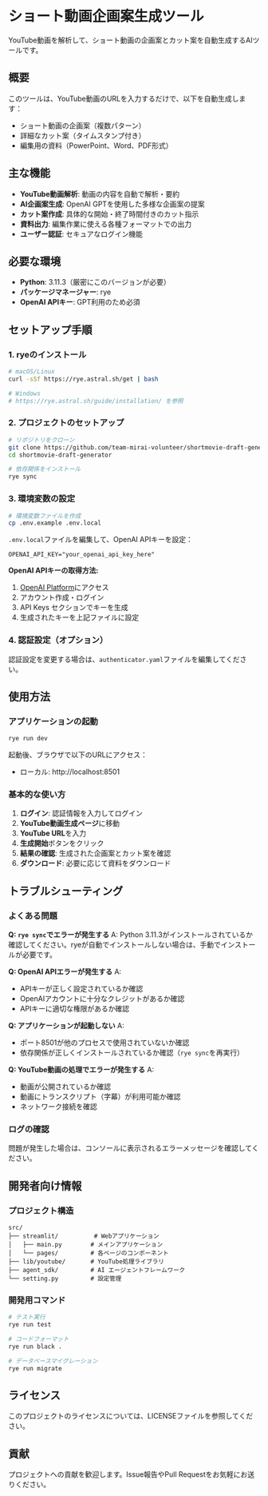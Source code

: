 # ショート動画企画案生成ツール

YouTube動画を解析して、ショート動画の企画案とカット案を自動生成するAIツールです。

## 概要

このツールは、YouTube動画のURLを入力するだけで、以下を自動生成します：
- ショート動画の企画案（複数パターン）
- 詳細なカット案（タイムスタンプ付き）
- 編集用の資料（PowerPoint、Word、PDF形式）

## 主な機能

- **YouTube動画解析**: 動画の内容を自動で解析・要約
- **AI企画案生成**: OpenAI GPTを使用した多様な企画案の提案
- **カット案作成**: 具体的な開始・終了時間付きのカット指示
- **資料出力**: 編集作業に使える各種フォーマットでの出力
- **ユーザー認証**: セキュアなログイン機能

## 必要な環境

- **Python**: 3.11.3（厳密にこのバージョンが必要）
- **パッケージマネージャー**: rye
- **OpenAI APIキー**: GPT利用のため必須

## セットアップ手順

### 1. ryeのインストール

```bash
# macOS/Linux
curl -sSf https://rye.astral.sh/get | bash

# Windows
# https://rye.astral.sh/guide/installation/ を参照
```

### 2. プロジェクトのセットアップ

```bash
# リポジトリをクローン
git clone https://github.com/team-mirai-volunteer/shortmovie-draft-generator.git
cd shortmovie-draft-generator

# 依存関係をインストール
rye sync
```

### 3. 環境変数の設定

```bash
# 環境変数ファイルを作成
cp .env.example .env.local
```

`.env.local`ファイルを編集して、OpenAI APIキーを設定：

```
OPENAI_API_KEY="your_openai_api_key_here"
```

**OpenAI APIキーの取得方法:**
1. [OpenAI Platform](https://platform.openai.com/)にアクセス
2. アカウント作成・ログイン
3. API Keys セクションでキーを生成
4. 生成されたキーを上記ファイルに設定

### 4. 認証設定（オプション）

認証設定を変更する場合は、`authenticator.yaml`ファイルを編集してください。

## 使用方法

### アプリケーションの起動

```bash
rye run dev
```

起動後、ブラウザで以下のURLにアクセス：
- ローカル: http://localhost:8501

### 基本的な使い方

1. **ログイン**: 認証情報を入力してログイン
2. **YouTube動画生成ページ**に移動
3. **YouTube URL**を入力
4. **生成開始**ボタンをクリック
5. **結果の確認**: 生成された企画案とカット案を確認
6. **ダウンロード**: 必要に応じて資料をダウンロード

## トラブルシューティング

### よくある問題

**Q: `rye sync`でエラーが発生する**
A: Python 3.11.3がインストールされているか確認してください。ryeが自動でインストールしない場合は、手動でインストールが必要です。

**Q: OpenAI APIエラーが発生する**
A: 
- APIキーが正しく設定されているか確認
- OpenAIアカウントに十分なクレジットがあるか確認
- APIキーに適切な権限があるか確認

**Q: アプリケーションが起動しない**
A:
- ポート8501が他のプロセスで使用されていないか確認
- 依存関係が正しくインストールされているか確認（`rye sync`を再実行）

**Q: YouTube動画の処理でエラーが発生する**
A:
- 動画が公開されているか確認
- 動画にトランスクリプト（字幕）が利用可能か確認
- ネットワーク接続を確認

### ログの確認

問題が発生した場合は、コンソールに表示されるエラーメッセージを確認してください。

## 開発者向け情報

### プロジェクト構造

```
src/
├── streamlit/          # Webアプリケーション
│   ├── main.py        # メインアプリケーション
│   └── pages/         # 各ページのコンポーネント
├── lib/youtube/       # YouTube処理ライブラリ
├── agent_sdk/         # AI エージェントフレームワーク
└── setting.py         # 設定管理
```

### 開発用コマンド

```bash
# テスト実行
rye run test

# コードフォーマット
rye run black .

# データベースマイグレーション
rye run migrate
```

## ライセンス

このプロジェクトのライセンスについては、LICENSEファイルを参照してください。

## 貢献

プロジェクトへの貢献を歓迎します。Issue報告やPull Requestをお気軽にお送りください。
